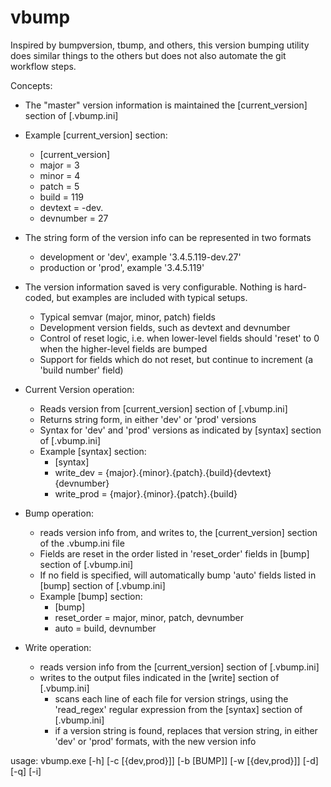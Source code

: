 # vbump

Inspired by bumpversion, tbump, and others, this version bumping utility does similar things to the others but does not also automate the git workflow steps.

Concepts:
  - The "master" version information is maintained the [current_version] section of [.vbump.ini]
  - Example [current_version] section:
    - [current_version]
    - major = 3
    - minor = 4
    - patch = 5
    - build = 119
    - devtext = -dev.
    - devnumber = 27
  
  - The string form of the version info can be represented in two formats
    - development or 'dev', example '3.4.5.119-dev.27'
    - production or 'prod', example '3.4.5.119'
  - The version information saved is very configurable.  Nothing is hard-coded, but examples are included with typical setups.
    - Typical semvar (major, minor, patch) fields
    - Development version fields, such as devtext and devnumber
    - Control of reset logic, i.e. when lower-level fields should 'reset' to 0 when the higher-level fields are bumped
    - Support for fields which do not reset, but continue to increment (a 'build number' field)
  
  - Current Version operation:
    - Reads version from [current_version] section of [.vbump.ini]
    - Returns string form, in either 'dev' or 'prod' versions
    - Syntax for 'dev' and 'prod' versions as indicated by [syntax] section of [.vbump.ini]
    - Example [syntax] section:
      - [syntax]
      - write_dev = {major}.{minor}.{patch}.{build}{devtext}{devnumber}
      - write_prod = {major}.{minor}.{patch}.{build}
  
  - Bump operation: 
    - reads version info from, and writes to, the [current_version] section of the .vbump.ini file
    - Fields are reset in the order listed in 'reset_order' fields in [bump] section of [.vbump.ini]
    - If no field is specified, will automatically bump 'auto' fields listed in [bump] section of [.vbump.ini]
    - Example [bump] section:
      - [bump]
      - reset_order = major, minor, patch, devnumber
      - auto = build, devnumber
  
  - Write operation: 
    - reads version info from the [current_version] section of [.vbump.ini]
    - writes to the output files indicated in the [write] section of [.vbump.ini]
      - scans each line of each file for version strings, using the 'read_regex' regular expression from the [syntax] section of [.vbump.ini]
      - if a version string is found, replaces that version string, in either 'dev' or 'prod' formats, with the new version info

usage: vbump.exe [-h] [-c [{dev,prod}]] [-b [BUMP]] [-w [{dev,prod}]] [-d]
                 [-q] [-i]

